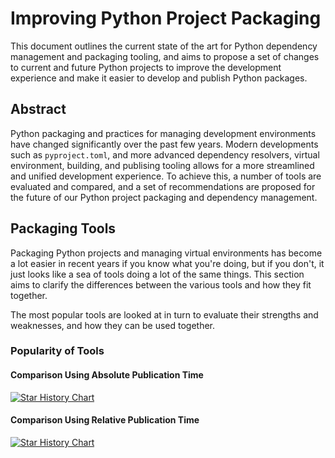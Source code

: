 
# Improving Python Project Packaging

This document outlines the current state of the art for Python dependency management and packaging tooling, and aims to propose a set of changes to current and future Python projects to improve the development experience and make it easier to develop and publish Python packages.


## Abstract

Python packaging and practices for managing development environments have changed significantly over the past few years. Modern developments such as `pyproject.toml`, and more advanced dependency resolvers, virtual environment, building, and publising tooling allows for a more streamlined and unified development experience. To achieve this, a number of tools are evaluated and compared, and a set of recommendations are proposed for the future of our Python project packaging and dependency management.



## Packaging Tools

Packaging Python projects and managing virtual environments has become a lot easier in recent years if you know what you're doing, but if you don't, it just looks like a sea of tools doing a lot of the same things. This section aims to clarify the differences between the various tools and how they fit together.

The most popular tools are looked at in turn to evaluate their strengths and weaknesses, and how they can be used together. 
<!-- NOTE: Together to do what? -->









<!-- Twine??? -->
### Popularity of Tools

#### Comparison Using Absolute Publication Time

[![Star History Chart](https://api.star-history.com/svg?repos=python-poetry/poetry,pdm-project/pdm,pypa/flit,pypa/hatch,pypa/pipenv&type=Date)](https://star-history.com/#python-poetry/poetry&pdm-project/pdm&pypa/flit&pypa/hatch&pypa/pipenv&Date)

#### Comparison Using Relative Publication Time

[![Star History Chart](https://api.star-history.com/svg?repos=python-poetry/poetry,pdm-project/pdm,pypa/flit,pypa/hatch,pypa/pipenv&type=Timeline)](https://star-history.com/#python-poetry/poetry&pdm-project/pdm&pypa/flit&pypa/hatch&pypa/pipenv&Timeline)

